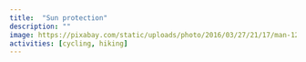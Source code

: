 ```yaml
---
title:  "Sun protection"
description: ""
image: https://pixabay.com/static/uploads/photo/2016/03/27/21/17/man-1284310_960_720.jpg
activities: [cycling, hiking]
---
```

